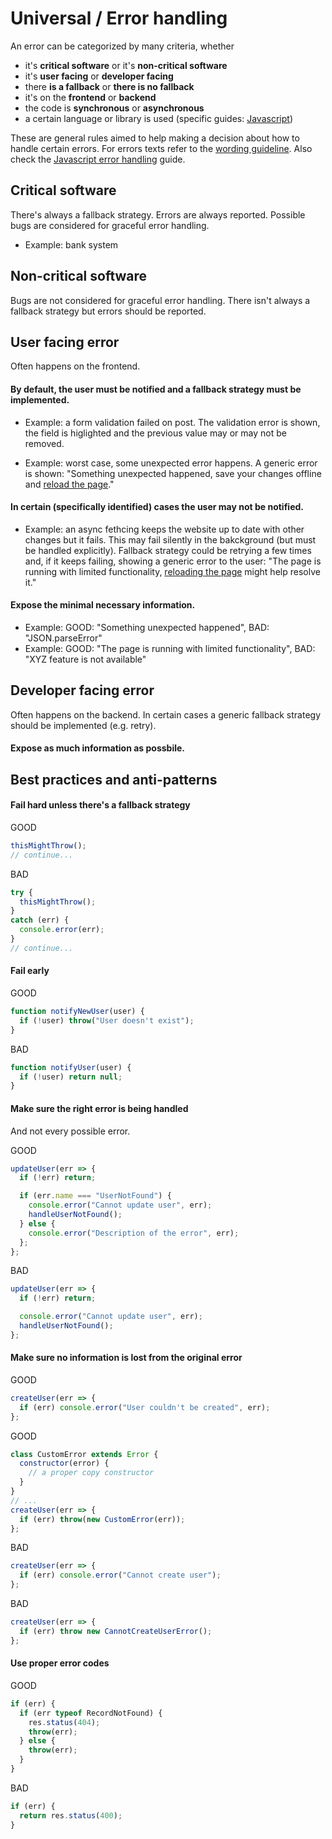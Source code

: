 # Universal / Error handling

An error can be categorized by many criteria, whether
- it's **critical software** or it's **non-critical software**
- it's **user facing** or **developer facing**
- there **is a fallback** or **there is no fallback**
- it's on the **frontend** or **backend**
- the code is **synchronous** or **asynchronous**
- a certain language or library is used (specific guides: [Javascript](../js/error-handling.md))

These are general rules aimed to help making a decision about how to handle certain errors. For errors texts refer to the [wording guideline](https://github.com/c-hive/guides/issues/2). Also check the [Javascript error handling](../js/error-handling.md) guide.

## Critical software

There's always a fallback strategy. Errors are always reported. Possible bugs are considered for graceful error handling.

- Example: bank system

## Non-critical software

Bugs are not considered for graceful error handling. There isn't always a fallback strategy but errors should be reported.

## User facing error

Often happens on the frontend.

#### By default, the user must be notified and a fallback strategy must be implemented.

- Example: a form validation failed on post. The validation error is shown, the field is higlighted and the previous value may or may not be removed.

- Example: worst case, some unexpected error happens. A generic error is shown: "Something unexpected happened, save your changes offline and [reload the page](error-handling.md)."

#### In certain (specifically identified) cases the user may not be notified.

- Example: an async fethcing keeps the website up to date with other changes but it fails. This may fail silently in the bakckground (but must be handled explicitly). Fallback strategy could be retrying a few times and, if it keeps failing, showing a generic error to the user: "The page is running with limited functionality, [reloading the page](error-handling.md) might help resolve it."

#### Expose the minimal necessary information.

- Example: GOOD: "Something unexpected happened", BAD: "JSON.parseError"
- Example: GOOD: "The page is running with limited functionality", BAD: "XYZ feature is not available"

## Developer facing error

Often happens on the backend. In certain cases a generic fallback strategy should be implemented (e.g. retry).

#### Expose as much information as possbile.

## Best practices and anti-patterns

#### Fail hard unless there's a fallback strategy

GOOD

```js
thisMightThrow();
// continue...
```

BAD

```js
try {
  thisMightThrow();
}
catch (err) {
  console.error(err);
}
// continue...
```

#### Fail early

GOOD

```js
function notifyNewUser(user) {
  if (!user) throw("User doesn't exist");
}
```

BAD

```js
function notifyUser(user) {
  if (!user) return null;
}
```

#### Make sure the right error is being handled

And not every possible error.

GOOD

```js
updateUser(err => {
  if (!err) return;

  if (err.name === "UserNotFound") {
    console.error("Cannot update user", err);
    handleUserNotFound();
  } else {
    console.error("Description of the error", err);
  };
};
```

BAD

```js
updateUser(err => {
  if (!err) return;

  console.error("Cannot update user", err);
  handleUserNotFound();
};
```

#### Make sure no information is lost from the original error

GOOD

```js
createUser(err => {
  if (err) console.error("User couldn't be created", err);
};
```

GOOD

```js
class CustomError extends Error {
  constructor(error) {
    // a proper copy constructor
  }
}
// ...
createUser(err => {
  if (err) throw(new CustomError(err));
};
```

BAD

```js
createUser(err => {
  if (err) console.error("Cannot create user");
};
```

BAD

```js
createUser(err => {
  if (err) throw new CannotCreateUserError();
};
```

#### Use proper error codes

GOOD

```js
if (err) {
  if (err typeof RecordNotFound) {
    res.status(404);
    throw(err);
  } else {
    throw(err);
  }
}
```

BAD

```js
if (err) {
  return res.status(400);
}
```
